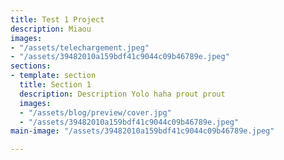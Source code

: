 ```yaml
---
title: Test 1 Project
description: Miaou
images:
- "/assets/telechargement.jpeg"
- "/assets/39482010a159bdf41c9044c09b46789e.jpeg"
sections:
- template: section
  title: Section 1
  description: Description Yolo haha prout prout
  images:
  - "/assets/blog/preview/cover.jpg"
  - "/assets/39482010a159bdf41c9044c09b46789e.jpeg"
main-image: "/assets/39482010a159bdf41c9044c09b46789e.jpeg"

---
```

